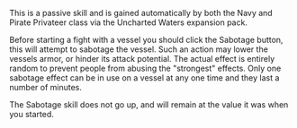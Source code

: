 ---
---
This is a passive skill and is gained automatically by both the Navy and Pirate Privateer class via the Uncharted Waters expansion pack.

Before starting a fight with a vessel you should click the Sabotage button, this will attempt to sabotage the vessel. Such an action may lower the vessels armor, or hinder its attack potential. The actual effect is entirely random to prevent people from abusing the "strongest" effects. Only one sabotage effect can be in use on a vessel at any one time and they last a number of minutes.

The Sabotage skill does not go up, and will remain at the value it was when you started.